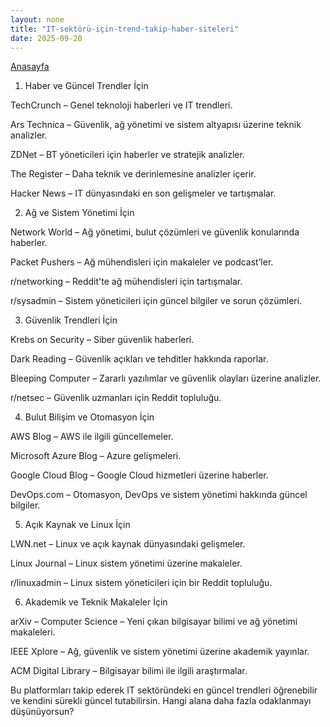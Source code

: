 ```yaml
---
layout: none
title: "IT-sektörü-için-trend-takip-haber-siteleri"
date: 2025-09-20
---
```


[Anasayfa](https://mastergit-sudo.github.io/gitlog-master/)


1. Haber ve Güncel Trendler İçin

TechCrunch – Genel teknoloji haberleri ve IT trendleri.

Ars Technica – Güvenlik, ağ yönetimi ve sistem altyapısı üzerine teknik analizler.

ZDNet – BT yöneticileri için haberler ve stratejik analizler.

The Register – Daha teknik ve derinlemesine analizler içerir.

Hacker News – IT dünyasındaki en son gelişmeler ve tartışmalar.

2. Ağ ve Sistem Yönetimi İçin

Network World – Ağ yönetimi, bulut çözümleri ve güvenlik konularında haberler.

Packet Pushers – Ağ mühendisleri için makaleler ve podcast’ler.

r/networking – Reddit'te ağ mühendisleri için tartışmalar.

r/sysadmin – Sistem yöneticileri için güncel bilgiler ve sorun çözümleri.

3. Güvenlik Trendleri İçin

Krebs on Security – Siber güvenlik haberleri.

Dark Reading – Güvenlik açıkları ve tehditler hakkında raporlar.

Bleeping Computer – Zararlı yazılımlar ve güvenlik olayları üzerine analizler.

r/netsec – Güvenlik uzmanları için Reddit topluluğu.

4. Bulut Bilişim ve Otomasyon İçin

AWS Blog – AWS ile ilgili güncellemeler.

Microsoft Azure Blog – Azure gelişmeleri.

Google Cloud Blog – Google Cloud hizmetleri üzerine haberler.

DevOps.com – Otomasyon, DevOps ve sistem yönetimi hakkında güncel bilgiler.

5. Açık Kaynak ve Linux İçin

LWN.net – Linux ve açık kaynak dünyasındaki gelişmeler.

Linux Journal – Linux sistem yönetimi üzerine makaleler.

r/linuxadmin – Linux sistem yöneticileri için bir Reddit topluluğu.

6. Akademik ve Teknik Makaleler İçin

arXiv – Computer Science – Yeni çıkan bilgisayar bilimi ve ağ yönetimi makaleleri.

IEEE Xplore – Ağ, güvenlik ve sistem yönetimi üzerine akademik yayınlar.

ACM Digital Library – Bilgisayar bilimi ile ilgili araştırmalar.

Bu platformları takip ederek IT sektöründeki en güncel trendleri öğrenebilir ve kendini sürekli güncel tutabilirsin. Hangi alana daha fazla odaklanmayı düşünüyorsun?
